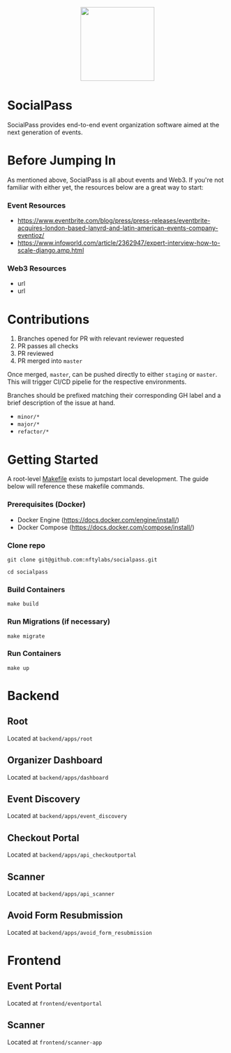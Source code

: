 <p align="center">
<img align="center" width="169" height="169" src="https://res.cloudinary.com/nfty-labs/image/upload/v1652735850/SocialPass-Icon_eanblz.svg"/>
</p>

# SocialPass
SocialPass provides end-to-end event organization software aimed at the next generation of events.


# Before Jumping In
As mentioned above, SocialPass is all about events and Web3. If you're not familiar with either yet, the resources below are a great way to start:

### Event Resources
- https://www.eventbrite.com/blog/press/press-releases/eventbrite-acquires-london-based-lanyrd-and-latin-american-events-company-eventioz/
- https://www.infoworld.com/article/2362947/expert-interview-how-to-scale-django.amp.html

### Web3 Resources
- url
- url

# Contributions
1. Branches opened for PR with relevant reviewer requested
2. PR passes all checks
2. PR reviewed
3. PR merged into `master`

Once merged, `master`, can be pushed directly to either `staging` or `master`.
This will trigger CI/CD pipelie for the respective environments.

Branches should be prefixed matching their corresponding GH label and a brief description of the issue at hand.
- `minor/*`
- `major/*`
- `refactor/*`

# Getting Started
A root-level [Makefile](Makefile) exists to jumpstart local development.
The guide below will reference these makefile commands.

### Prerequisites (Docker)
- Docker Engine (https://docs.docker.com/engine/install/)
- Docker Compose (https://docs.docker.com/compose/install/)

### Clone repo
`git clone git@github.com:nftylabs/socialpass.git`

`cd socialpass`

### Build Containers
`make build`

### Run Migrations (if necessary)
`make migrate`

### Run Containers
`make up`

# Backend
## Root
Located at `backend/apps/root`


## Organizer Dashboard
Located at `backend/apps/dashboard`


## Event Discovery
Located at `backend/apps/event_discovery`


## Checkout Portal
Located at `backend/apps/api_checkoutportal`


## Scanner
Located at `backend/apps/api_scanner`


## Avoid Form Resubmission
Located at `backend/apps/avoid_form_resubmission`


# Frontend
## Event Portal
Located at `frontend/eventportal`


## Scanner
Located at `frontend/scanner-app`


